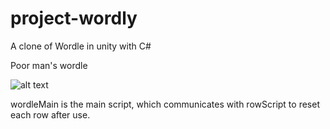 # project-wordly
A clone of Wordle in unity with C#


Poor man's wordle

![alt text](https://cdn.discordapp.com/attachments/1052531978160840704/1112384263791333507/image.png)

wordleMain is the main script, which communicates with rowScript to reset each row after use.



